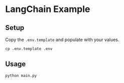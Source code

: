 # LangChain Example

## Setup

Copy the `.env.template` and populate with your values.

```
cp .env.template .env
```

## Usage

```
python main.py
```